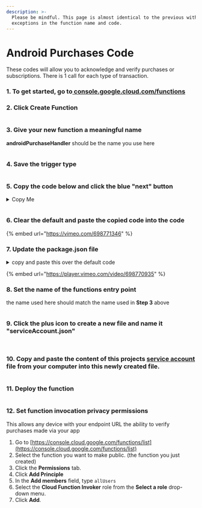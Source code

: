 ```yaml
---
description: >-
  Please be mindful. This page is almost identical to the previous with
  exceptions in the function name and code.
---
```


# Android Purchases Code

These codes will allow you to acknowledge and verify purchases or subscriptions. There is 1 call for each type of transaction.&#x20;

### 1. To get started, go to[ console.google.cloud.com/functions](https://console.cloud.google.com/functions/list)

### 2. Click Create Function

<div align="left">

<figure><img src="../../../.gitbook/assets/2 (2).png" alt=""><figcaption></figcaption></figure>

</div>

### 3. Give your new function  a meaningful name

**androidPurchaseHandler** should be the name you use here

<div align="left">

<figure><img src="../../../.gitbook/assets/3 (2) (1).png" alt=""><figcaption></figcaption></figure>

</div>

### 4. Save the trigger type

<div align="left">

<figure><img src="../../../.gitbook/assets/4 (3) (1) (1).png" alt=""><figcaption></figcaption></figure>

</div>

### 5. Copy the code below and click the blue "next" button

<details>

<summary>Copy Me</summary>

{% code title="androidPurchaseHandler." %}
```
///purchase handler
const functions = require("firebase-functions");
const admin = require("firebase-admin");
const googleServiceAccountKey = require("./serviceAccount.json");
admin.initializeApp({
  credential: admin.credential.cert(googleServiceAccountKey),
});
const {google} = require("googleapis");
const axios = require("axios");

exports.androidPurchaseHandler = functions.https.onRequest((request, response) => {
 
  const {purchaseObject, type} = request.body;
  // get the token and product id from the request
  const purchaseToken = purchaseObject.purchaseToken;
  const productId = purchaseObject.productId;
  functions.logger.info(`trying to handle ${type} for the follow ${JSON.stringify(purchaseObject)}`);
  // set your package id
  const packageID = "edu.fit.my.jgibb2018.pob";

  const returnTheResponse = (data) => {
    response.status(200).send(data);
  };

  const acknowledgePurchase = (err, tokens) => {
    functions.logger.info("acknowledging purchase");
    const config = {
      method: "post",
      url: `https://androidpublisher.googleapis.com/androidpublisher/v3/applications/${packageID}/purchases/products/${productId}/tokens/${purchaseToken}:acknowledge`,
      headers: {
        "Authorization": `Bearer ${tokens.access_token}`,
      },
    };

    axios(config)
        .then(function(r) {
          functions.logger.info("acknowledge success. returning ", JSON.stringify(r.data));

          returnTheResponse(r.data);
        })
        .catch(function(e) {
          returnTheResponse(JSON.stringify({error: e.data, status: e.status, message: e.message}));
        });
  };

  const verifyPurchase = (err, tokens) => {
    functions.logger.info("verifying purchase");
    const config = {
      method: "get",
      url: `https://androidpublisher.googleapis.com/androidpublisher/v3/applications/${packageID}/purchases/products/${productId}/tokens/${purchaseToken}`,
      headers: {
        "Authorization": `Bearer ${tokens.access_token}`,
      },
    };

    axios(config)
        .then(function(r) {
          functions.logger.info("verify success. returning ", JSON.stringify(r.data));
          returnTheResponse(r.data);
        })
        .catch(function(e) {
          returnTheResponse(JSON.stringify({error: e.data, status: e.status, message: e.message}));
        });
  };

  const getAccessToken = () => {
    const jwtClient = new google.auth.JWT(
        googleServiceAccountKey.client_email,
        null,
        googleServiceAccountKey.private_key,
        ["https://www.googleapis.com/auth/androidpublisher"],
        null,
    );
    try {
      functions.logger.info("type is ", type);
      if (type == "purchaseAcknowledge") {
        jwtClient.authorize(acknowledgePurchase);
      } else {
        jwtClient.authorize(verifyPurchase);
      }
    } catch (error) {
      functions.logger.log(error);
      response.status(500).send("getting auth", error);
    }
  };

  getAccessToken();
});


```
{% endcode %}



</details>

<div align="left">

<figure><img src="../../../.gitbook/assets/5 (3) (1).png" alt=""><figcaption></figcaption></figure>

</div>

### 6. Clear the default and paste the copied code into the code

{% embed url="https://vimeo.com/698771346" %}

### 7. Update the package.json file

<details>

<summary>copy and paste this over  the default code</summary>

```
{
  "name": "sample-http",
  "version": "0.0.1",
  "dependencies": {
     "axios": "^0.26.0",
     "googleapis": "^97.0.0",
     "firebase-functions": "^3.18.0",
     "firebase-admin": "^10.0.2"
   }
}

```

</details>

{% embed url="https://player.vimeo.com/video/698770935" %}

### 8. Set the name of the functions entry point

the name used here should match the name used in **Step 3** above

<div align="left">

<figure><img src="../../../.gitbook/assets/9.1 (1).png" alt=""><figcaption></figcaption></figure>

</div>

### 9. Click the plus icon to create a new file and name it "serviceAccount.json"

<div align="left">

<figure><img src="../../../.gitbook/assets/9.1 (1).png" alt=""><figcaption></figcaption></figure>

 

<figure><img src="../../../.gitbook/assets/9.2 (1).png" alt=""><figcaption></figcaption></figure>

</div>

### 10. Copy and paste the content of this projects [service account](http://localhost:5000/s/KrMxDvAEx21XNB81zaoj/in-app-purchases/overview/android-play-store-setup#download\_your\_service\_key) file from your computer into this newly created file.&#x20;

<div align="left">

<figure><img src="../../../.gitbook/assets/10 (1).png" alt=""><figcaption></figcaption></figure>

</div>

### 11. Deploy the function

<div align="left">

<figure><img src="../../../.gitbook/assets/11 (1).png" alt=""><figcaption></figcaption></figure>

</div>

### 12. Set function invocation privacy permissions

This allows any device with your endpoint URL the ability to verify purchases made via your app

1. Go to [https://console.cloud.google.com/functions/list](https://console.cloud.google.com/functions/list)
2. Select the function you want to make public. (the function you just created)
3. Click the **Permissions** tab.
4. Click **Add Principle**
5. In the **Add members** field, type `allUsers`
6. Select the **Cloud Function Invoker** role from the **Select a role** drop-down menu.
7. Click **Add**.

